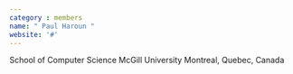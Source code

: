 ```yaml
---
category : members
name: " Paul Haroun " 
website: '#'
---
```

School of Computer Science
McGill University
Montreal, Quebec, Canada

